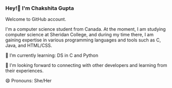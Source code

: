 ### Hey!👋 I'm Chakshita Gupta
Welcome to GitHub account. 

I'm a computer science student from Canada. At the moment, I am studying computer science at Sheridan College, and during my time there, I am gaining expertise in various programming languages and tools such as C, Java, and HTML/CSS.


🌱 I’m currently learning: DS in C and Python

👯 I'm looking forward to connecting with other developers and learning from their experiences.


😄 Pronouns: She/Her

<!--
**Chakshita07/Chakshita07** is a ✨ _special_ ✨ repository because its `README.md` (this file) appears on your GitHub profile.

Here are some ideas to get you started:

- 🔭 I’m currently working on ...
-  ...
- 👯 I’m looking to collaborate on ...
- 🤔 I’m looking for help with ...
- 💬 Ask me about ...
- 📫 How to rea
-  ...
- ⚡ Fun fact: ...
-->

